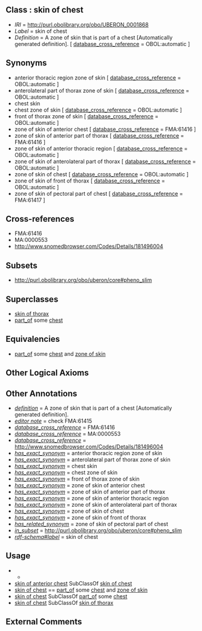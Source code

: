 
## Class : skin of chest

 * *IRI* = http://purl.obolibrary.org/obo/UBERON_0001868
 * *Label* = skin of chest
 * *Definition* = A zone of skin that is part of a chest [Automatically generated definition]. [ [database_cross_reference](../../ef/oboInOwl#hasDbXref.md) = OBOL:automatic ]

## Synonyms

 * anterior thoracic region zone of skin [ [database_cross_reference](../../ef/oboInOwl#hasDbXref.md) = OBOL:automatic ]
 * anterolateral part of thorax zone of skin [ [database_cross_reference](../../ef/oboInOwl#hasDbXref.md) = OBOL:automatic ]
 * chest skin
 * chest zone of skin [ [database_cross_reference](../../ef/oboInOwl#hasDbXref.md) = OBOL:automatic ]
 * front of thorax zone of skin [ [database_cross_reference](../../ef/oboInOwl#hasDbXref.md) = OBOL:automatic ]
 * zone of skin of anterior chest [ [database_cross_reference](../../ef/oboInOwl#hasDbXref.md) = FMA:61416 ]
 * zone of skin of anterior part of thorax [ [database_cross_reference](../../ef/oboInOwl#hasDbXref.md) = FMA:61416 ]
 * zone of skin of anterior thoracic region [ [database_cross_reference](../../ef/oboInOwl#hasDbXref.md) = OBOL:automatic ]
 * zone of skin of anterolateral part of thorax [ [database_cross_reference](../../ef/oboInOwl#hasDbXref.md) = OBOL:automatic ]
 * zone of skin of chest [ [database_cross_reference](../../ef/oboInOwl#hasDbXref.md) = OBOL:automatic ]
 * zone of skin of front of thorax [ [database_cross_reference](../../ef/oboInOwl#hasDbXref.md) = OBOL:automatic ]
 * zone of skin of pectoral part of chest [ [database_cross_reference](../../ef/oboInOwl#hasDbXref.md) = FMA:61417 ]

## Cross-references

 * FMA:61416
 * MA:0000553
 * http://www.snomedbrowser.com/Codes/Details/181496004

## Subsets

 * http://purl.obolibrary.org/obo/uberon/core#pheno_slim

## Superclasses

 * [skin of thorax](../../UBERON/18/UBERON_0001418.md)
 * [part_of](../../BFO/50/BFO_0000050.md) some [chest](../../UBERON/43/UBERON_0001443.md)

## Equivalencies

 * [part_of](../../BFO/50/BFO_0000050.md) some [chest](../../UBERON/43/UBERON_0001443.md) and [zone of skin](../../UBERON/14/UBERON_0000014.md)

## Other Logical Axioms


## Other Annotations

 * *[definition](../../IAO/15/IAO_0000115.md)* = A zone of skin that is part of a chest [Automatically generated definition].
 * *[editor note](../../IAO/16/IAO_0000116.md)* = check FMA:61415
 * *[database_cross_reference](../../ef/oboInOwl#hasDbXref.md)* = FMA:61416
 * *[database_cross_reference](../../ef/oboInOwl#hasDbXref.md)* = MA:0000553
 * *[database_cross_reference](../../ef/oboInOwl#hasDbXref.md)* = http://www.snomedbrowser.com/Codes/Details/181496004
 * *[has_exact_synonym](../../ym/oboInOwl#hasExactSynonym.md)* = anterior thoracic region zone of skin
 * *[has_exact_synonym](../../ym/oboInOwl#hasExactSynonym.md)* = anterolateral part of thorax zone of skin
 * *[has_exact_synonym](../../ym/oboInOwl#hasExactSynonym.md)* = chest skin
 * *[has_exact_synonym](../../ym/oboInOwl#hasExactSynonym.md)* = chest zone of skin
 * *[has_exact_synonym](../../ym/oboInOwl#hasExactSynonym.md)* = front of thorax zone of skin
 * *[has_exact_synonym](../../ym/oboInOwl#hasExactSynonym.md)* = zone of skin of anterior chest
 * *[has_exact_synonym](../../ym/oboInOwl#hasExactSynonym.md)* = zone of skin of anterior part of thorax
 * *[has_exact_synonym](../../ym/oboInOwl#hasExactSynonym.md)* = zone of skin of anterior thoracic region
 * *[has_exact_synonym](../../ym/oboInOwl#hasExactSynonym.md)* = zone of skin of anterolateral part of thorax
 * *[has_exact_synonym](../../ym/oboInOwl#hasExactSynonym.md)* = zone of skin of chest
 * *[has_exact_synonym](../../ym/oboInOwl#hasExactSynonym.md)* = zone of skin of front of thorax
 * *[has_related_synonym](../../ym/oboInOwl#hasRelatedSynonym.md)* = zone of skin of pectoral part of chest
 * *[in_subset](../../et/oboInOwl#inSubset.md)* = http://purl.obolibrary.org/obo/uberon/core#pheno_slim
 * *[rdf-schema#label](../../el/rdf-schema#label.md)* = skin of chest

## Usage

 * -
 * [skin of anterior chest](../../UBERON/00/UBERON_0019200.md) SubClassOf [skin of chest](../../UBERON/68/UBERON_0001868.md)
 * [skin of chest](../../UBERON/68/UBERON_0001868.md) == [part_of](../../BFO/50/BFO_0000050.md) some [chest](../../UBERON/43/UBERON_0001443.md) and [zone of skin](../../UBERON/14/UBERON_0000014.md)
 * [skin of chest](../../UBERON/68/UBERON_0001868.md) SubClassOf [part_of](../../BFO/50/BFO_0000050.md) some [chest](../../UBERON/43/UBERON_0001443.md)
 * [skin of chest](../../UBERON/68/UBERON_0001868.md) SubClassOf [skin of thorax](../../UBERON/18/UBERON_0001418.md)

## External Comments

